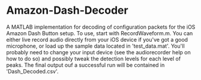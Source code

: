 # Amazon-Dash-Decoder
A MATLAB implementation for decoding of configuration packets for the iOS Amazon Dash Button setup. 
To use, start with RecordWaveform.m. You can either live record audio directly from your iOS device if you've got a good microphone, or load up the sample data located in 'test_data.mat'. You'll probably need to change your input device (see the audiorecorder help on how to do so) and possibly tweak the detection levels for each level of peaks. The final output ouf a successful run will be contained in 'Dash_Decoded.csv'.
